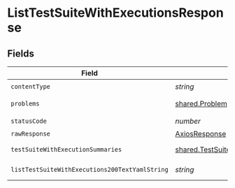 # ListTestSuiteWithExecutionsResponse


## Fields

| Field                                                                                          | Type                                                                                           | Required                                                                                       | Description                                                                                    |
| ---------------------------------------------------------------------------------------------- | ---------------------------------------------------------------------------------------------- | ---------------------------------------------------------------------------------------------- | ---------------------------------------------------------------------------------------------- |
| `contentType`                                                                                  | *string*                                                                                       | :heavy_check_mark:                                                                             | N/A                                                                                            |
| `problems`                                                                                     | [shared.Problem](../../models/shared/problem.md)[]                                             | :heavy_minus_sign:                                                                             | problem with input                                                                             |
| `statusCode`                                                                                   | *number*                                                                                       | :heavy_check_mark:                                                                             | N/A                                                                                            |
| `rawResponse`                                                                                  | [AxiosResponse](https://axios-http.com/docs/res_schema)                                        | :heavy_minus_sign:                                                                             | N/A                                                                                            |
| `testSuiteWithExecutionSummaries`                                                              | [shared.TestSuiteWithExecutionSummary](../../models/shared/testsuitewithexecutionsummary.md)[] | :heavy_minus_sign:                                                                             | successful operation                                                                           |
| `listTestSuiteWithExecutions200TextYamlString`                                                 | *string*                                                                                       | :heavy_minus_sign:                                                                             | successful operation                                                                           |